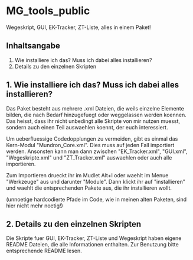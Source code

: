 # MG_tools_public
Wegeskript, GUI, EK-Tracker, ZT-Liste, alles in einem Paket!

## Inhaltsangabe

1. Wie installiere ich das? Muss ich dabei alles installieren?
2. Details zu den einzelnen Skripten

## 1. Wie installiere ich das? Muss ich dabei alles installieren?

Das Paket besteht aus mehrere .xml Dateien, die weils einzelne Elemente bilden, 
die nach Bedarf hinzugefuegt oder weggelassen werden koennen. Das heisst, dass ihr
nicht unbedingt alle Skripte von mir nutzen muesst, sondern auch einen Teil auswaehlen
koennt, der euch interessiert.

Um ueberfluessige Codedopplungen zu vermeiden, gibt es einmal das Kern-Modul "Mundron_Core.xml".
Dies muss auf jeden Fall importiert werden. Ansonsten kann man dann zwischen
"EK_Tracker.xml", "GUI.xml", "Wegeskripte.xml" und "ZT_Tracker.xml" auswaehlen oder auch alle
importieren. 

Zum Importieren drueckt ihr im Mudlet Alt+I oder waehlt im Menue "Werkzeuge" aus und darunter "Module".
Dann klickt ihr auf "installieren" und waehlt die entsprechenden Pakete aus, die ihr
installieren wollt.

(unnoetige hardcodierte Pfade im Code, wie in meinen alten Paketen, 
sind hier nicht mehr noetig!)

## 2. Details zu den einzelnen Skripten

Die Skripte fuer GUI, EK-Tracker, ZT-Liste und Wegeskript haben eigene README Dateien, die alle Informationen enthalten.
Zur Benutzung bitte entsprechende README lesen.
